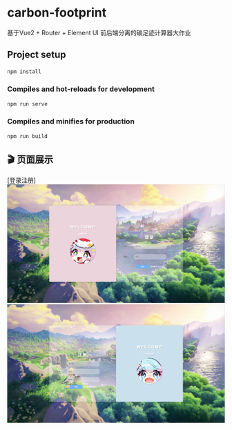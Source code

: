# carbon-footprint
基于Vue2 + Router + Element UI 前后端分离的碳足迹计算器大作业

## Project setup
```
npm install
```

### Compiles and hot-reloads for development
```
npm run serve
```

### Compiles and minifies for production
```
npm run build
```

## 🎬 页面展示
[登录注册]
![alt text](showImg/login.png)
![alt text](showImg/register.png)
